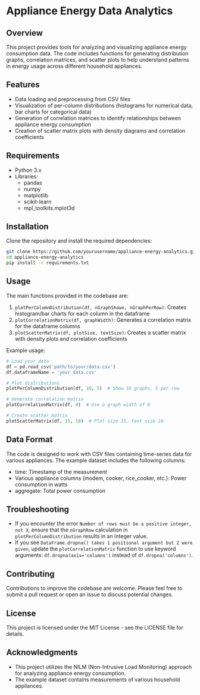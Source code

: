 # Appliance Energy Data Analytics

## Overview
This project provides tools for analyzing and visualizing appliance energy consumption data. The code includes functions for generating distribution graphs, correlation matrices, and scatter plots to help understand patterns in energy usage across different household appliances.

## Features
- Data loading and preprocessing from CSV files
- Visualization of per-column distributions (histograms for numerical data, bar charts for categorical data)
- Generation of correlation matrices to identify relationships between appliance energy consumption
- Creation of scatter matrix plots with density diagrams and correlation coefficients

## Requirements
- Python 3.x
- Libraries:
  - pandas
  - numpy
  - matplotlib
  - scikit-learn
  - mpl_toolkits.mplot3d

## Installation
Clone the repository and install the required dependencies:

```bash
git clone https://github.com/yourusername/appliance-energy-analytics.git
cd appliance-energy-analytics
pip install -r requirements.txt
```

## Usage
The main functions provided in the codebase are:

1. `plotPerColumnDistribution(df, nGraphShown, nGraphPerRow)`: Creates histogram/bar charts for each column in the dataframe
2. `plotCorrelationMatrix(df, graphWidth)`: Generates a correlation matrix for the dataframe columns
3. `plotScatterMatrix(df, plotSize, textSize)`: Creates a scatter matrix with density plots and correlation coefficients

Example usage:

```python
# Load your data
df = pd.read_csv('path/to/your/data.csv')
df.dataframeName = 'your_data.csv'

# Plot distributions
plotPerColumnDistribution(df, 10, 5)  # Show 10 graphs, 5 per row

# Generate correlation matrix
plotCorrelationMatrix(df, 8)  # Use a graph width of 8

# Create scatter matrix
plotScatterMatrix(df, 15, 10)  # Plot size 15, text size 10
```

## Data Format
The code is designed to work with CSV files containing time-series data for various appliances. The example dataset includes the following columns:
- time: Timestamp of the measurement
- Various appliance columns (modem, cooker, rice_cooker, etc.): Power consumption in watts
- aggregate: Total power consumption

## Troubleshooting
- If you encounter the error `Number of rows must be a positive integer, not X`, ensure that the `nGraphRow` calculation in `plotPerColumnDistribution` results in an integer value.
- If you see `DataFrame.dropna() takes 1 positional argument but 2 were given`, update the `plotCorrelationMatrix` function to use keyword arguments: `df.dropna(axis='columns')` instead of `df.dropna('columns')`.

## Contributing
Contributions to improve the codebase are welcome. Please feel free to submit a pull request or open an issue to discuss potential changes.

## License
This project is licensed under the MIT License - see the LICENSE file for details.

## Acknowledgments
- This project utilizes the NILM (Non-Intrusive Load Monitoring) approach for analyzing appliance energy consumption.
- The example dataset contains measurements of various household appliances.
